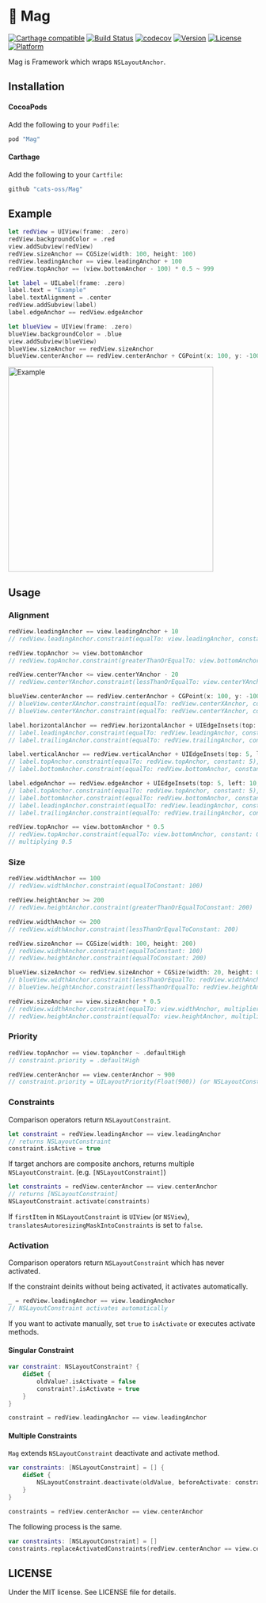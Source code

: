 # 🧲 Mag

[![Carthage compatible](https://img.shields.io/badge/Carthage-compatible-4BC51D.svg?style=flat)](https://github.com/Carthage/Carthage)
[![Build Status](https://travis-ci.org/cats-oss/Mag.svg?branch=master)](https://travis-ci.org/cats-oss/Mag)
[![codecov](https://codecov.io/gh/cats-oss/Mag/branch/master/graph/badge.svg)](https://codecov.io/gh/cats-oss/Mag)
[![Version](https://img.shields.io/cocoapods/v/Mag.svg?style=flat)](http://cocoadocs.org/docsets/Mag)
[![License](https://img.shields.io/cocoapods/l/Mag.svg?style=flat)](http://cocoadocs.org/docsets/Mag)
[![Platform](https://img.shields.io/cocoapods/p/Mag.svg?style=flat)](http://cocoadocs.org/docsets/Mag)

Mag is Framework which wraps `NSLayoutAnchor`.

## Installation

#### CocoaPods

Add the following to your `Podfile`:

```Ruby
pod "Mag"
```

#### Carthage

Add the following to your `Cartfile`:

```Ruby
github "cats-oss/Mag"
```

## Example

```swift
let redView = UIView(frame: .zero)
redView.backgroundColor = .red
view.addSubview(redView)
redView.sizeAnchor == CGSize(width: 100, height: 100)
redView.leadingAnchor == view.leadingAnchor + 100
redView.topAnchor == (view.bottomAnchor - 100) * 0.5 ~ 999

let label = UILabel(frame: .zero)
label.text = "Example"
label.textAlignment = .center
redView.addSubview(label)
label.edgeAnchor == redView.edgeAnchor

let blueView = UIView(frame: .zero)
blueView.backgroundColor = .blue
view.addSubview(blueView)
blueView.sizeAnchor == redView.sizeAnchor
blueView.centerAnchor == redView.centerAnchor + CGPoint(x: 100, y: -100)
```

<img alt="Example" src="https://user-images.githubusercontent.com/5707132/72708416-ff793e80-3ba5-11ea-88f3-541ba1a5005a.png" width="414">

## Usage

### Alignment

```swift
redView.leadingAnchor == view.leadingAnchor + 10
// redView.leadingAnchor.constraint(equalTo: view.leadingAnchor, constant: 10)

redView.topAnchor >= view.bottomAnchor
// redView.topAnchor.constraint(greaterThanOrEqualTo: view.bottomAnchor, constant: 0)

redView.centerYAnchor <= view.centerYAnchor - 20
// redView.centerYAnchor.constraint(lessThanOrEqualTo: view.centerYAnchor, constant: -20)

blueView.centerAnchor == redView.centerAnchor + CGPoint(x: 100, y: -100)
// blueView.centerXAnchor.constraint(equalTo: redView.centerXAnchor, constant: 100)
// blueView.centerYAnchor.constraint(equalTo: redView.centerYAnchor, constant: -100)

label.horizontalAnchor == redView.horizontalAnchor + UIEdgeInsets(top: 5, left: 10, bottom: 5, right: 10)
// label.leadingAnchor.constraint(equalTo: redView.leadingAnchor, constant: 10)
// label.trailingAnchor.constraint(equalTo: redView.trailingAnchor, constant: -10)

label.verticalAnchor == redView.verticalAnchor + UIEdgeInsets(top: 5, left: 10, bottom: 5, right: 10)
// label.topAnchor.constraint(equalTo: redView.topAnchor, constant: 5),
// label.bottomAnchor.constraint(equalTo: redView.bottomAnchor, constant: -5)

label.edgeAnchor == redView.edgeAnchor + UIEdgeInsets(top: 5, left: 10, bottom: 5, right: 10)
// label.topAnchor.constraint(equalTo: redView.topAnchor, constant: 5),
// label.bottomAnchor.constraint(equalTo: redView.bottomAnchor, constant: -5)
// label.leadingAnchor.constraint(equalTo: redView.leadingAnchor, constant: 10)
// label.trailingAnchor.constraint(equalTo: redView.trailingAnchor, constant: -10)

redView.topAnchor == view.bottomAnchor * 0.5
// redView.topAnchor.constraint(equalTo: view.bottomAnchor, constant: 0)
// multiplying 0.5
```

### Size

```swift
redView.widthAnchor == 100
// redView.widthAnchor.constraint(equalToConstant: 100)

redView.heightAnchor >= 200
// redView.heightAnchor.constraint(greaterThanOrEqualToConstant: 200)

redView.widthAnchor <= 200
// redView.widthAnchor.constraint(lessThanOrEqualToConstant: 200)

redView.sizeAnchor == CGSize(width: 100, height: 200)
// redView.widthAnchor.constraint(equalToConstant: 100)
// redView.heightAnchor.constraint(equalToConstant: 200)

blueView.sizeAnchor <= redView.sizeAnchor + CGSize(width: 20, height: 0)
// blueView.widthAnchor.constraint(lessThanOrEqualTo: redView.widthAnchor, constant: 20)
// blueView.heightAnchor.constraint(lessThanOrEqualTo: redView.heightAnchor, constant: 0)

redView.sizeAnchor == view.sizeAnchor * 0.5
// redView.widthAnchor.constraint(equalTo: view.widthAnchor, multiplier: 0.5, constant: 0)
// redView.heightAnchor.constraint(equalTo: view.heightAnchor, multiplier: 0.5, constant: 0)
```

### Priority

```swift
redView.topAnchor == view.topAnchor ~ .defaultHigh
// constraint.priority = .defaultHigh

redView.centerAnchor == view.centerAnchor ~ 900
// constraint.priority = UILayoutPriority(Float(900)) (or NSLayoutConstraint.Priority)
```

### Constraints

Comparison operators return `NSLayoutConstraint`.

```swift
let constraint = redView.leadingAnchor == view.leadingAnchor
// returns NSLayoutConstraint
constraint.isActive = true
```

If target anchors are composite anchors, returns multiple `NSLayoutConstraint`. (e.g. `[NSLayoutConstraint]`)

```swift
let constraints = redView.centerAnchor == view.centerAnchor
// returns [NSLayoutConstraint]
NSLayoutConstraint.activate(constraints)
```

If `firstItem` in `NSLayoutConstraint` is `UIView` (or `NSView`), `translatesAutoresizingMaskIntoConstraints` is set to `false`.

### Activation

Comparison operators return `NSLayoutConstraint` which has never activated.

If the constraint deinits without being activated, it activates automatically.

```swift
_ = redView.leadingAnchor == view.leadingAnchor
// NSLayoutConstraint activates automatically
```

If you want to activate manually, set `true` to `isActivate` or executes activate methods.

#### Singular Constraint

```swift
var constraint: NSLayoutConstraint? {
    didSet {
        oldValue?.isActivate = false
        constraint?.isActivate = true
    }
}

constraint = redView.leadingAnchor == view.leadingAnchor
```

#### Multiple Constraints

`Mag` extends `NSLayoutConstraint` deactivate and activate method.

```swift
var constraints: [NSLayoutConstraint] = [] {
    didSet {
        NSLayoutConstraint.deactivate(oldValue, beforeActivate: constraints)
    }
}

constraints = redView.centerAnchor == view.centerAnchor
```

The following process is the same.

```swift
var constraints: [NSLayoutConstraint] = []
constraints.replaceActivatedConstraints(redView.centerAnchor == view.centerAnchor)
```

## LICENSE
Under the MIT license. See LICENSE file for details.
